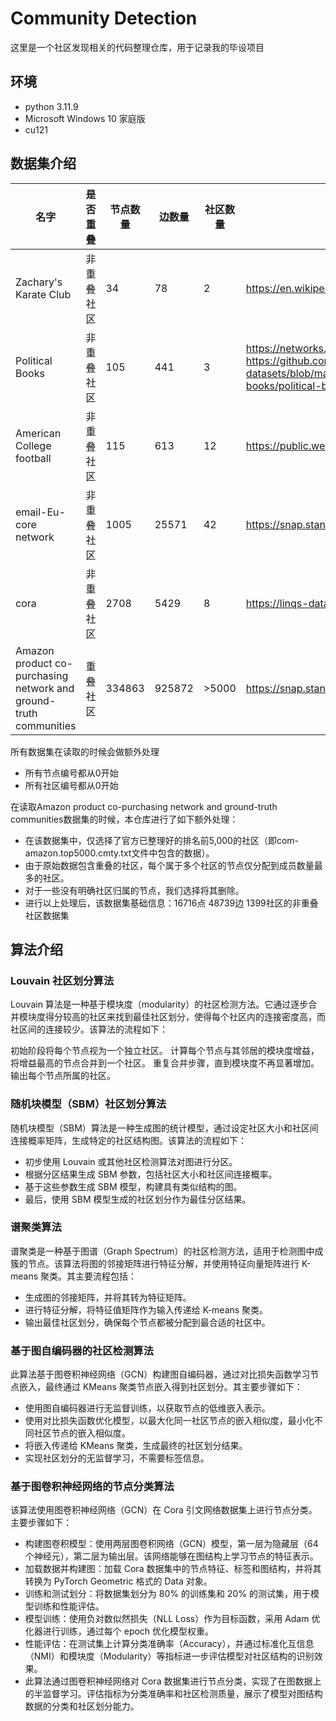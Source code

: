 # Community Detection
这里是一个社区发现相关的代码整理仓库，用于记录我的毕设项目

## 环境
- python 3.11.9
- Microsoft Windows 10 家庭版
- cu121

## 数据集介绍

| 名字                                                                | 是否重叠  | 节点数量    | 边数量     | 社区数量  | url                                                                                                                                                                             |
| ----------------------------------------------------------------- | ----- | ------- | ------- |-------| ------------------------------------------------------------------------------------------------------------------------------------------------------------------------------- |
| Zachary's Karate Club                                             | 非重叠社区 | 34      | 78      | 2     | https://en.wikipedia.org/wiki/Zachary%27s_karate_club                                                                                                                           |
| Political Books                                                   | 非重叠社区 | 105     | 441     | 3     | https://networks.skewed.de/net/polbooks<br>https://github.com/melaniewalsh/sample-social-network-datasets/blob/master/sample-datasets/political-books/political-books-nodes.csv |
| American College football                                         | 非重叠社区 | 115     | 613     | 12    | https://public.websites.umich.edu/~mejn/netdata/football.zip                                                                                                                    |
| email-Eu-core network                                             | 非重叠社区 | 1005    | 25571   | 42    | https://snap.stanford.edu/data/email-Eu-core.html                                                                                                                               |
| cora                                                              | 非重叠社区 | 2708    | 5429    | 8     | https://linqs-data.soe.ucsc.edu/public/lbc/cora.tgz                                                                                                                             |
| Amazon product co-purchasing network and ground-truth communities | 重叠社区  | 334863  | 925872  | >5000 | https://snap.stanford.edu/data/com-Amazon.html                                                                                                                                  |


所有数据集在读取的时候会做额外处理
- 所有节点编号都从0开始
- 所有社区编号都从0开始

在读取Amazon product co-purchasing network and ground-truth communities数据集的时候，本仓库进行了如下额外处理：
- 在该数据集中，仅选择了官方已整理好的排名前5,000的社区（即com-amazon.top5000.cmty.txt文件中包含的数据）。
- 由于原始数据包含重叠的社区，每个属于多个社区的节点仅分配到成员数量最多的社区。
- 对于一些没有明确社区归属的节点，我们选择将其删除。
- 进行以上处理后，该数据集基础信息：16716点 48739边 1399社区的非重叠社区数据集

## 算法介绍

### Louvain 社区划分算法
Louvain 算法是一种基于模块度（modularity）的社区检测方法。它通过逐步合并模块度得分较高的社区来找到最佳社区划分，使得每个社区内的连接密度高，而社区间的连接较少。该算法的流程如下：

初始阶段将每个节点视为一个独立社区。
计算每个节点与其邻居的模块度增益，将增益最高的节点合并到一个社区。
重复合并步骤，直到模块度不再显著增加。
输出每个节点所属的社区。

### 随机块模型（SBM）社区划分算法
随机块模型（SBM）算法是一种生成图的统计模型，通过设定社区大小和社区间连接概率矩阵，生成特定的社区结构图。该算法的流程如下：
- 初步使用 Louvain 或其他社区检测算法对图进行分区。
- 根据分区结果生成 SBM 参数，包括社区大小和社区间连接概率。
- 基于这些参数生成 SBM 模型，构建具有类似结构的图。
- 最后，使用 SBM 模型生成的社区划分作为最佳分区结果。

### 谱聚类算法
谱聚类是一种基于图谱（Graph Spectrum）的社区检测方法，适用于检测图中成簇的节点。该算法将图的邻接矩阵进行特征分解，并使用特征向量矩阵进行 K-means 聚类。其主要流程包括：
- 生成图的邻接矩阵，并将其转为特征矩阵。
- 进行特征分解，将特征值矩阵作为输入传递给 K-means 聚类。
- 输出最佳社区划分，确保每个节点都被分配到最合适的社区中。

### 基于图自编码器的社区检测算法
此算法基于图卷积神经网络（GCN）构建图自编码器，通过对比损失函数学习节点嵌入，最终通过 KMeans 聚类节点嵌入得到社区划分。其主要步骤如下：
- 使用图自编码器进行无监督训练，以获取节点的低维嵌入表示。
- 使用对比损失函数优化模型，以最大化同一社区节点的嵌入相似度，最小化不同社区节点的嵌入相似度。
- 将嵌入传递给 KMeans 聚类，生成最终的社区划分结果。
- 实现社区划分的无监督学习，不需要标签信息。

### 基于图卷积神经网络的节点分类算法
该算法使用图卷积神经网络（GCN）在 Cora 引文网络数据集上进行节点分类。主要步骤如下：
- 构建图卷积模型：使用两层图卷积网络（GCN）模型，第一层为隐藏层（64个神经元），第二层为输出层。该网络能够在图结构上学习节点的特征表示。
- 加载数据并构建图：加载 Cora 数据集中的节点特征、标签和图结构，并将其转换为 PyTorch Geometric 格式的 Data 对象。
- 训练和测试划分：将数据集划分为 80% 的训练集和 20% 的测试集，用于模型训练和性能评估。
- 模型训练：使用负对数似然损失（NLL Loss）作为目标函数，采用 Adam 优化器进行训练，通过每个 epoch 优化模型权重。
- 性能评估：在测试集上计算分类准确率（Accuracy），并通过标准化互信息（NMI）和模块度（Modularity）等指标进一步评估模型对社区结构的识别效果。
- 此算法通过图卷积神经网络对 Cora 数据集进行节点分类，实现了在图数据上的半监督学习。评估指标为分类准确率和社区检测质量，展示了模型对图结构数据的分类和社区划分能力。